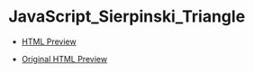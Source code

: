 # JavaScript_Sierpinski_Triangle

* [HTML Preview](https://htmlpreview.github.io/?https://github.com/Michaelangel007/JavaScript_Sierpinski_Triangle/blob/master/sierpinski_triangle_v2.html)

* [Original HTML Preview](https://htmlpreview.github.io/?https://github.com/JDoucette/JavaScript_Sierpinski_Triangle/blob/master/sierpinski_triangle_v2.html)

